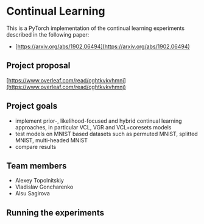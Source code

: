 # Continual Learning
This is a PyTorch implementation of the continual learning experiments described in the following paper:
* [https://arxiv.org/abs/1902.06494](https://arxiv.org/abs/1902.06494)

## Project proposal
[https://www.overleaf.com/read/cghtkvkvhmnj](https://www.overleaf.com/read/cghtkvkvhmnj)

## Project goals
* implement prior-, likelihood-focused and hybrid continual learning approaches, in particular VCL, VGR and VCL+coresets models
* test models on MNIST based datasets such as permuted MNIST, splitted MNIST, multi-headed MNIST
* compare results

## Team members
* Alexey Topolnitskiy
* Vladislav Goncharenko
* Alsu Sagirova

## Running the experiments

